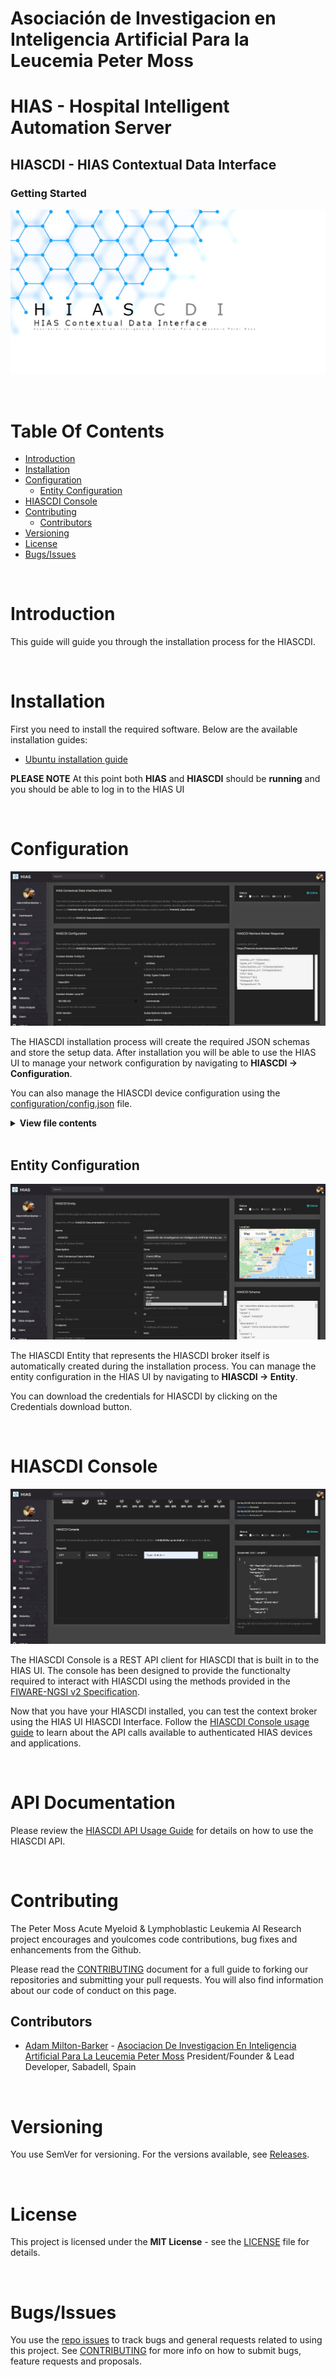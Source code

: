 # Asociación de Investigacion en Inteligencia Artificial Para la Leucemia Peter Moss
# HIAS - Hospital Intelligent Automation Server
## HIASCDI - HIAS Contextual Data Interface
### Getting Started

![HIASCDI - HIAS Contextual Data Interface](../assets/images/HIASCDI.jpg)

&nbsp;

# Table Of Contents

- [Introduction](#introduction)
- [Installation](#installation)
- [Configuration](#configuration)
    - [Entity Configuration](#configuration)
- [HIASCDI Console](#hiascdi-console)
- [Contributing](#contributing)
  - [Contributors](#contributors)
- [Versioning](#versioning)
- [License](#license)
- [Bugs/Issues](#bugs-issues)

&nbsp;

# Introduction
This guide will guide you through the installation process for the HIASCDI.

&nbsp;

# Installation
First you need to install the required software. Below are the available installation guides:

- [Ubuntu installation guide](installation/ubuntu.md)

**PLEASE NOTE** At this point both **HIAS** and **HIASCDI** should be **running** and you should be able to log in to the HIAS UI

&nbsp;

# Configuration

![HIASCDI Configuration](../assets/images/HIASCDI-Configuration.jpg)

The HIASCDI installation process will create the required JSON schemas and store the setup data. After installation you will be able to use the HIAS UI to manage your network configuration by navigating to **HIASCDI -> Configuration**.

You can also manage the HIASCDI device configuration using the
[configuration/config.json](../configuration/config.json "configuration/config.json") file.

<details><summary><b>View file contents</b></summary>
<p>

    {
        "identifier": "",
        "auth": "",
        "program": "HIASCDI",
        "version": "v1",
        "address": "context/v2",
        "host": "",
        "port": 3524,
        "acceptTypes": [
            "application/json",
            "text/plain"
        ],
        "brokerDetails": {
            "entities_url": "/v1/entities",
            "types_url": "/v1/types",
            "subscriptions_url": "/v1/subscriptions",
            "registrations_url": "/v1/registrations"
        },
        "contentType": "application/json",
        "contentTypes": [
            "application/json",
            "text/plain"
        ],
        "endpoints": {
            "entities_url": "/v1/entities",
            "types_url": "/v1/types",
            "subscriptions_url": "/v1/subscriptions",
            "registrations_url": "/v1/registrations"
        },
        "methods": [
            "POST",
            "GET",
            "PUT",
            "PATCH",
            "DELETE"
        ],
        "successMessage": {
            "200": {
                "Description": "OK"
            },
            "204": {
                "Description": "No content"
            }
        },
        "errorMessages": {
            "400": {
                "Error": "Bad Request",
                "Description": "Request not supported!"
            },
            "404": {
                "Error": "Not Found",
                "Description": "Resource not found!"
            },
            "405": {
                "Error": "Method Not Allowed",
                "Description": "Requested method not supported!"
            },
            "406": {
                "Error": "Not Acceptable",
                "Description": "Accepted content type not supported!"
            },
            "409": {
                "Error": "Conflict",
                "Description": "The request could not be completed due to a conflict with the current state of the resource."
            },
            "415": {
                "Error": "Unsupported Media Type",
                "Description": "Request content type not supported!"
            },
            "501": {
                "Error": "Not Implemented",
                "Description": "Request not supported!"
            }
        }
    }

</p>
</details><br />

## Entity Configuration

![HIASCDI Entity Configuration](../assets/images/HIASCDI-Entity-Configuration.jpg)

The HIASCDI Entity that represents the HIASCDI broker itself is automatically created during the installation process. You can manage the entity configuration in the HIAS UI by navigating to **HIASCDI -> Entity**.

You can download the credentials for HIASCDI by clicking on the Credentials download button.

&nbsp;

# HIASCDI Console

![HIASCDI Console](../assets/images/HIASCDI-Console.jpg)

The HIASCDI Console is a REST API client for HIASCDI that is built in to the HIAS UI. The console has been designed to provide the functionalty required to interact with HIASCDI using the methods provided in the [FIWARE-NGSI v2 Specification](https://fiware.github.io/specifications/ngsiv2/stable/).

Now that you have your HIASCDI installed, you can test the context broker using the HIAS UI HIASCDI Interface. Follow the [HIASCDI Console usage guide](usage/console.md) to learn about the API calls available to authenticated HIAS devices and applications.

&nbsp;

# API Documentation

Please review the [HIASCDI API Usage Guide](usage/api.md) for details on how to use the HIASCDI API.

&nbsp;

# Contributing

The Peter Moss Acute Myeloid & Lymphoblastic Leukemia AI Research project encourages and youlcomes code contributions, bug fixes and enhancements from the Github.

Please read the [CONTRIBUTING](../CONTRIBUTING.md "CONTRIBUTING") document for a full guide to forking our repositories and submitting your pull requests. You will also find information about our code of conduct on this page.

## Contributors

- [Adam Milton-Barker](https://www.leukemiaresearchassociation.ai/team/adam-milton-barker "Adam Milton-Barker") - [Asociacion De Investigacion En Inteligencia Artificial Para La Leucemia Peter Moss](https://www.leukemiaresearchassociation.ai "Asociacion De Investigacion En Inteligencia Artificial Para La Leucemia Peter Moss") President/Founder & Lead Developer, Sabadell, Spain

&nbsp;

# Versioning

You use SemVer for versioning. For the versions available, see [Releases](../releases "Releases").

&nbsp;

# License

This project is licensed under the **MIT License** - see the [LICENSE](../LICENSE "LICENSE") file for details.

&nbsp;

# Bugs/Issues

You use the [repo issues](../issues "repo issues") to track bugs and general requests related to using this project. See [CONTRIBUTING](../CONTRIBUTING.md "CONTRIBUTING") for more info on how to submit bugs, feature requests and proposals.